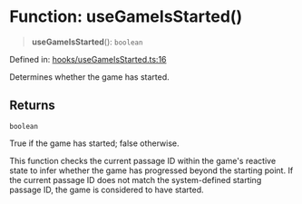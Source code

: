 # Function: useGameIsStarted()

> **useGameIsStarted**(): `boolean`

Defined in: [hooks/useGameIsStarted.ts:16](https://github.com/laruss/react-text-game/blob/3442aa0d22b82dc4760f453f7492731a6f583755/packages/core/src/hooks/useGameIsStarted.ts#L16)

Determines whether the game has started.

## Returns

`boolean`

True if the game has started; false otherwise.

This function checks the current passage ID within the game's reactive state to infer
whether the game has progressed beyond the starting point. If the current passage ID
does not match the system-defined starting passage ID, the game is considered to have started.
